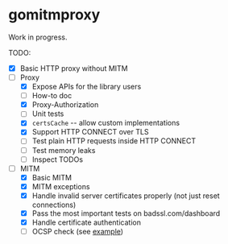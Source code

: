 # gomitmproxy

Work in progress.

TODO:

* [X] Basic HTTP proxy without MITM
* [ ] Proxy
    * [X] Expose APIs for the library users
    * [ ] How-to doc
    * [X] Proxy-Authorization
    * [ ] Unit tests
    * [X] `certsCache` -- allow custom implementations
    * [X] Support HTTP CONNECT over TLS
    * [ ] Test plain HTTP requests inside HTTP CONNECT
    * [ ] Test memory leaks
    * [ ] Inspect TODOs
* [ ] MITM
    * [X] Basic MITM
    * [X] MITM exceptions
    * [X] Handle invalid server certificates properly (not just reset connections)
    * [X] Pass the most important tests on badssl.com/dashboard
    * [X] Handle certificate authentication
    * [ ] OCSP check (see [example](https://stackoverflow.com/questions/46626963/golang-sending-ocsp-request-returns))